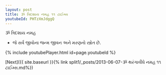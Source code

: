 ```yaml
---
layout: post
title: ૐ ત્રિદશાય નમહ ૧૧ ટાઈમ્સ
youtubeId: PHTzXmJdggQ
---
```

 
 
 ૐ ત્રિદશાય નમહ  
 
 -  જે સર્વ જીવોના જન્મ જીવન અને મરણનો સ્ત્રોત છે. 
 
  
 
  
 
 
 
 
 
 


{% include youtubePlayer.html id=page.youtubeId %}
 
[Next]({{ site.baseurl }}{% link  split1/_posts/2013-06-07-ૐ થરંગાવીધે નમહ ૧૧ ટાઈમ્સ.md%})
 
